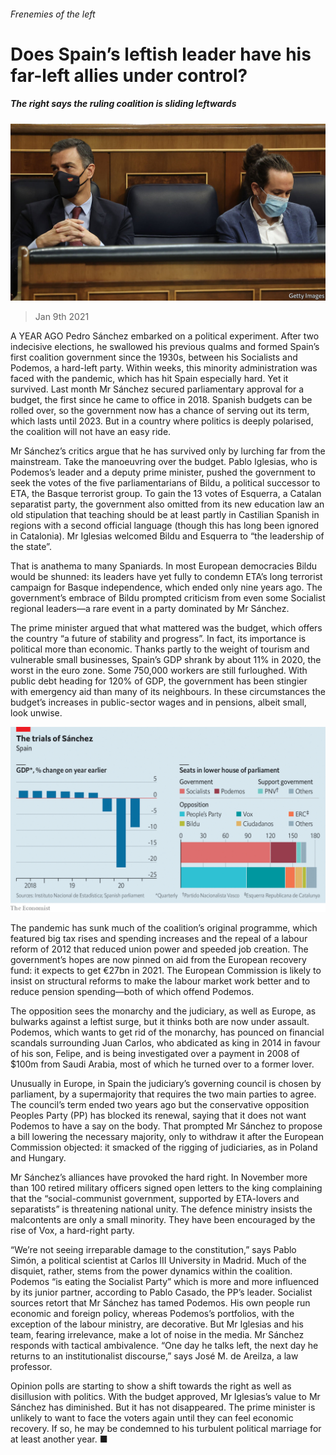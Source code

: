 ###### Frenemies of the left

# Does Spain’s leftish leader have his far-left allies under control? 

##### The right says the ruling coalition is sliding leftwards 

![image](images/20210109_eup506.jpg) 

> Jan 9th 2021 


A YEAR AGO Pedro Sánchez embarked on a political experiment. After two indecisive elections, he swallowed his previous qualms and formed Spain’s first coalition government since the 1930s, between his Socialists and Podemos, a hard-left party. Within weeks, this minority administration was faced with the pandemic, which has hit Spain especially hard. Yet it survived. Last month Mr Sánchez secured parliamentary approval for a budget, the first since he came to office in 2018. Spanish budgets can be rolled over, so the government now has a chance of serving out its term, which lasts until 2023. But in a country where politics is deeply polarised, the coalition will not have an easy ride.


Mr Sánchez’s critics argue that he has survived only by lurching far from the mainstream. Take the manoeuvring over the budget. Pablo Iglesias, who is Podemos’s leader and a deputy prime minister, pushed the government to seek the votes of the five parliamentarians of Bildu, a political successor to ETA, the Basque terrorist group. To gain the 13 votes of Esquerra, a Catalan separatist party, the government also omitted from its new education law an old stipulation that teaching should be at least partly in Castilian Spanish in regions with a second official language (though this has long been ignored in Catalonia). Mr Iglesias welcomed Bildu and Esquerra to “the leadership of the state”.



That is anathema to many Spaniards. In most European democracies Bildu would be shunned: its leaders have yet fully to condemn ETA’s long terrorist campaign for Basque independence, which ended only nine years ago. The government’s embrace of Bildu prompted criticism from even some Socialist regional leaders—a rare event in a party dominated by Mr Sánchez.


The prime minister argued that what mattered was the budget, which offers the country “a future of stability and progress”. In fact, its importance is political more than economic. Thanks partly to the weight of tourism and vulnerable small businesses, Spain’s GDP shrank by about 11% in 2020, the worst in the euro zone. Some 750,000 workers are still furloughed. With public debt heading for 120% of GDP, the government has been stingier with emergency aid than many of its neighbours. In these circumstances the budget’s increases in public-sector wages and in pensions, albeit small, look unwise.

![image](images/20210109_EUC318.png) 



The pandemic has sunk much of the coalition’s original programme, which featured big tax rises and spending increases and the repeal of a labour reform of 2012 that reduced union power and speeded job creation. The government’s hopes are now pinned on aid from the European recovery fund: it expects to get €27bn in 2021. The European Commission is likely to insist on structural reforms to make the labour market work better and to reduce pension spending—both of which offend Podemos.


The opposition sees the monarchy and the judiciary, as well as Europe, as bulwarks against a leftist surge, but it thinks both are now under assault. Podemos, which wants to get rid of the monarchy, has pounced on financial scandals surrounding Juan Carlos, who abdicated as king in 2014 in favour of his son, Felipe, and is being investigated over a payment in 2008 of $100m from Saudi Arabia, most of which he turned over to a former lover.


Unusually in Europe, in Spain the judiciary’s governing council is chosen by parliament, by a supermajority that requires the two main parties to agree. The council’s term ended two years ago but the conservative opposition Peoples Party (PP) has blocked its renewal, saying that it does not want Podemos to have a say on the body. That prompted Mr Sánchez to propose a bill lowering the necessary majority, only to withdraw it after the European Commission objected: it smacked of the rigging of judiciaries, as in Poland and Hungary.


Mr Sánchez’s alliances have provoked the hard right. In November more than 100 retired military officers signed open letters to the king complaining that the “social-communist government, supported by ETA-lovers and separatists” is threatening national unity. The defence ministry insists the malcontents are only a small minority. They have been encouraged by the rise of Vox, a hard-right party.


“We’re not seeing irreparable damage to the constitution,” says Pablo Simón, a political scientist at Carlos III University in Madrid. Much of the disquiet, rather, stems from the power dynamics within the coalition. Podemos “is eating the Socialist Party” which is more and more influenced by its junior partner, according to Pablo Casado, the PP’s leader. Socialist sources retort that Mr Sánchez has tamed Podemos. His own people run economic and foreign policy, whereas Podemos’s portfolios, with the exception of the labour ministry, are decorative. But Mr Iglesias and his team, fearing irrelevance, make a lot of noise in the media. Mr Sánchez responds with tactical ambivalence. “One day he talks left, the next day he returns to an institutionalist discourse,” says José M. de Areilza, a law professor.


Opinion polls are starting to show a shift towards the right as well as disillusion with politics. With the budget approved, Mr Iglesias’s value to Mr Sánchez has diminished. But it has not disappeared. The prime minister is unlikely to want to face the voters again until they can feel economic recovery. If so, he may be condemned to his turbulent political marriage for at least another year. ■

